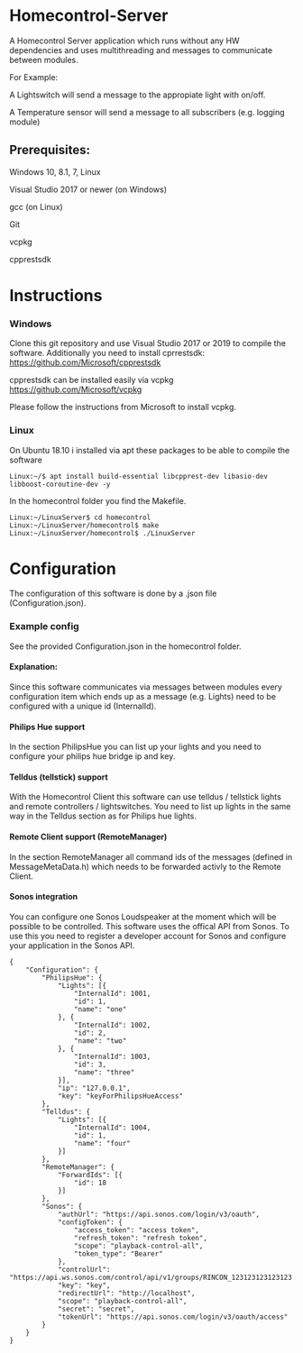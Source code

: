 # Homecontrol-Server
A Homecontrol Server application which runs without any HW dependencies and uses multithreading and messages to communicate between modules.

For Example:

A Lightswitch will send a message to the appropiate light with on/off.

A Temperature sensor will send a message to all subscribers (e.g. logging module) 

## Prerequisites:
Windows 10, 8.1, 7, Linux

Visual Studio 2017 or newer (on Windows)

gcc (on Linux)

Git

vcpkg

cpprestsdk


# Instructions
### Windows
Clone this git repository and use Visual Studio 2017 or 2019 to compile the software.
Additionally you need to install cprrestsdk:
https://github.com/Microsoft/cpprestsdk

cpprestsdk can be installed easily via vcpkg
https://github.com/Microsoft/vcpkg

Please follow the instructions from Microsoft to install vcpkg.

### Linux
On Ubuntu 18.10 i installed via apt these packages to be able to compile the software

```
Linux:~/$ apt install build-essential libcpprest-dev libasio-dev libboost-coroutine-dev -y
```

In the homecontrol folder you find the Makefile.
```
Linux:~/LinuxServer$ cd homecontrol
Linux:~/LinuxServer/homecontrol$ make
Linux:~/LinuxServer/homecontrol$ ./LinuxServer
```

# Configuration
The configuration of this software is done by a .json file (Configuration.json).

### Example config
See the provided Configuration.json in the homecontrol folder.

#### Explanation:
Since this software communicates via messages between modules every configuration item which ends up as a message (e.g. Lights) need to be configured with a unique id (InternalId).

#### Philips Hue support
In the section PhilipsHue you can list up your lights and you need to configure your philips hue bridge ip and key.

#### Telldus (tellstick) support
With the Homecontrol Client this software can use telldus / tellstick lights and remote controllers / lightswitches.
You need to list up lights in the same way in the Telldus section as for Philips hue lights.

#### Remote Client support (RemoteManager)
In the section RemoteManager all command ids of the messages (defined in MessageMetaData.h) which needs to be forwarded activly to the Remote Client. 

#### Sonos integration
You can configure one Sonos Loudspeaker at the moment which will be possible to be controlled.
This software uses the offical API from Sonos.
To use this you need to register a developer account for Sonos and configure your application in the Sonos API.

```
{
	"Configuration": {
		"PhilipsHue": {
			"Lights": [{
				"InternalId": 1001,
				"id": 1,
				"name": "one"
			}, {
				"InternalId": 1002,
				"id": 2,
				"name": "two"
			}, {
				"InternalId": 1003,
				"id": 3,
				"name": "three"
			}],
			"ip": "127.0.0.1",
			"key": "keyForPhilipsHueAccess"
		},
		"Telldus": {
			"Lights": [{
				"InternalId": 1004,
				"id": 1,
				"name": "four"
			}]
		},
		"RemoteManager": {
			"ForwardIds": [{
				"id": 18
			}]
		},
		"Sonos": {
			"authUrl": "https://api.sonos.com/login/v3/oauth",
			"configToken": {
				"access_token": "access token",
				"refresh_token": "refresh token",
				"scope": "playback-control-all",
				"token_type": "Bearer"
			},
			"controlUrl": "https://api.ws.sonos.com/control/api/v1/groups/RINCON_123123123123123:11/playback/",
			"key": "key",
			"redirectUrl": "http://localhost",
			"scope": "playback-control-all",
			"secret": "secret",
			"tokenUrl": "https://api.sonos.com/login/v3/oauth/access"
		}
	}
}
```


